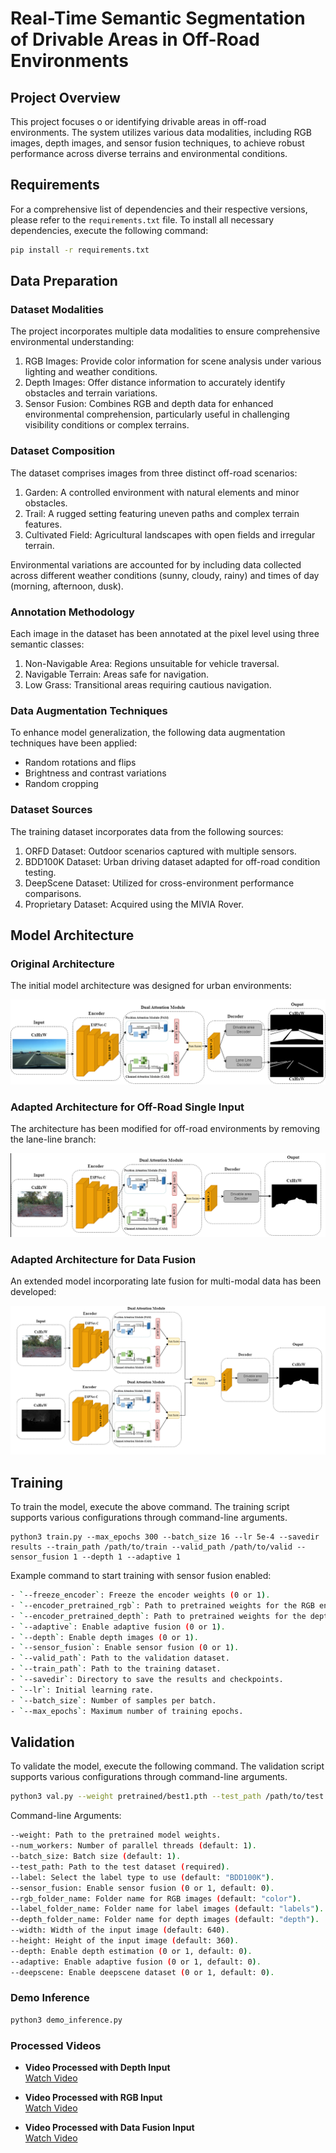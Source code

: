# Real-Time Semantic Segmentation of Drivable Areas in Off-Road Environments

## Project Overview

This project focuses o or identifying drivable areas in off-road environments. The system utilizes various data modalities, including RGB images, depth images, and sensor fusion techniques, to achieve robust performance across diverse terrains and environmental conditions.

## Requirements

For a comprehensive list of dependencies and their respective versions, please refer to the `requirements.txt` file. To install all necessary dependencies, execute the following command:

```bash
pip install -r requirements.txt
```

## Data Preparation

### Dataset Modalities

The project incorporates multiple data modalities to ensure comprehensive environmental understanding:

1. RGB Images: Provide color information for scene analysis under various lighting and weather conditions.
2. Depth Images: Offer distance information to accurately identify obstacles and terrain variations.
3. Sensor Fusion: Combines RGB and depth data for enhanced environmental comprehension, particularly useful in challenging visibility conditions or complex terrains.

### Dataset Composition

The dataset comprises images from three distinct off-road scenarios:

1. Garden: A controlled environment with natural elements and minor obstacles.
2. Trail: A rugged setting featuring uneven paths and complex terrain features.
3. Cultivated Field: Agricultural landscapes with open fields and irregular terrain.

Environmental variations are accounted for by including data collected across different weather conditions (sunny, cloudy, rainy) and times of day (morning, afternoon, dusk).

### Annotation Methodology

Each image in the dataset has been annotated at the pixel level using three semantic classes:

1. Non-Navigable Area: Regions unsuitable for vehicle traversal.
2. Navigable Terrain: Areas safe for navigation.
3. Low Grass: Transitional areas requiring cautious navigation.

### Data Augmentation Techniques

To enhance model generalization, the following data augmentation techniques have been applied:

- Random rotations and flips
- Brightness and contrast variations
- Random cropping

### Dataset Sources

The training dataset incorporates data from the following sources:

1. ORFD Dataset: Outdoor scenarios captured with multiple sensors.
2. BDD100K Dataset: Urban driving dataset adapted for off-road condition testing.
3. DeepScene Dataset: Utilized for cross-environment performance comparisons.
4. Proprietary Dataset: Acquired using the MIVIA Rover.

## Model Architecture

### Original Architecture

The initial model architecture was designed for urban environments:

![Original Architecture](architecture_img/arch_original.png)

### Adapted Architecture for Off-Road Single Input

The architecture has been modified for off-road environments by removing the lane-line branch:

![Adapted RGB Architecture](architecture_img/rgb.png)

### Adapted Architecture for Data Fusion

An extended model incorporating late fusion for multi-modal data has been developed:

![Data Fusion Architecture](architecture_img/achitecture_data_fusion.png)


## Training
To train the model, execute the above command. The training script supports various configurations through command-line arguments. 
```
python3 train.py --max_epochs 300 --batch_size 16 --lr 5e-4 --savedir results --train_path /path/to/train --valid_path /path/to/valid --sensor_fusion 1 --depth 1 --adaptive 1
```

Example command to start training with sensor fusion enabled:

```bash
- `--freeze_encoder`: Freeze the encoder weights (0 or 1).
- `--encoder_pretrained_rgb`: Path to pretrained weights for the RGB encoder.
- `--encoder_pretrained_depth`: Path to pretrained weights for the depth encoder.
- `--adaptive`: Enable adaptive fusion (0 or 1).
- `--depth`: Enable depth images (0 or 1).
- `--sensor_fusion`: Enable sensor fusion (0 or 1).
- `--valid_path`: Path to the validation dataset.
- `--train_path`: Path to the training dataset.
- `--savedir`: Directory to save the results and checkpoints.
- `--lr`: Initial learning rate.
- `--batch_size`: Number of samples per batch.
- `--max_epochs`: Maximum number of training epochs.
```

## Validation

To validate the model, execute the following command. The validation script supports various configurations through command-line arguments.

```bash
python3 val.py --weight pretrained/best1.pth --test_path /path/to/test --num_workers 1 --batch_size 1 --label BDD100K --sensor_fusion 0 --rgb_folder_name color --label_folder_name labels --depth_folder_name depth --width 640 --height 360 --depth 0 --adaptive 0 --deepscene 0 
```

Command-line Arguments:
```bash
--weight: Path to the pretrained model weights.
--num_workers: Number of parallel threads (default: 1).
--batch_size: Batch size (default: 1).
--test_path: Path to the test dataset (required).
--label: Select the label type to use (default: "BDD100K").
--sensor_fusion: Enable sensor fusion (0 or 1, default: 0).
--rgb_folder_name: Folder name for RGB images (default: "color").
--label_folder_name: Folder name for label images (default: "labels").
--depth_folder_name: Folder name for depth images (default: "depth").
--width: Width of the input image (default: 640).
--height: Height of the input image (default: 360).
--depth: Enable depth estimation (0 or 1, default: 0).
--adaptive: Enable adaptive fusion (0 or 1, default: 0).
--deepscene: Enable deepscene dataset (0 or 1, default: 0).
```

### Demo Inference 

```bash
python3 demo_inference.py
```

### Processed Videos

- **Video Processed with Depth Input**  
  [Watch Video](video_processed/inference_depth.mp4)

- **Video Processed with RGB Input**  
  [Watch Video](video_processed/inference_rgb.mp4)

- **Video Processed with Data Fusion Input**  
  [Watch Video](video_processed/inference_rgbd.mp4)


 